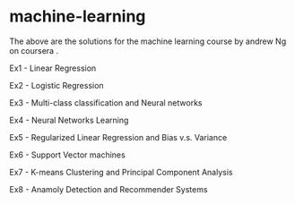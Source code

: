 # machine-learning
The above are the solutions for the machine learning course by andrew Ng on coursera .

Ex1 - Linear Regression

Ex2 - Logistic Regression

Ex3 - Multi-class classification and Neural networks

Ex4 - Neural Networks Learning

Ex5 - Regularized Linear Regression and Bias v.s. Variance

Ex6 - Support Vector machines

Ex7 - K-means Clustering and Principal Component Analysis

Ex8 - Anamoly Detection and Recommender Systems
